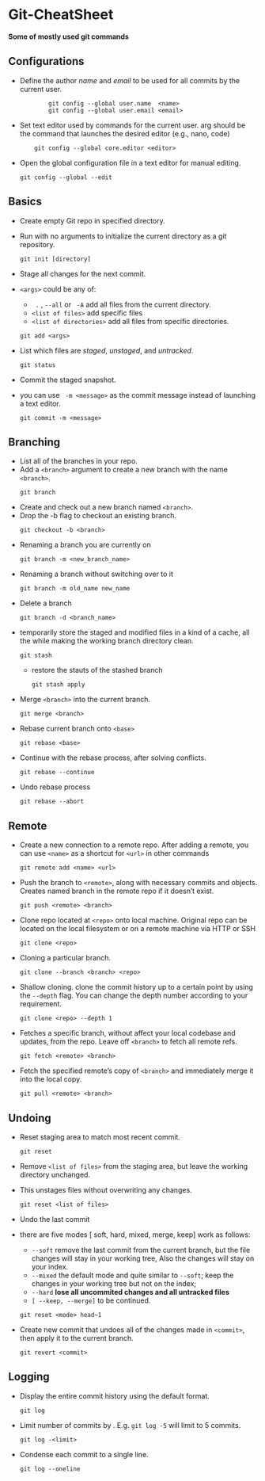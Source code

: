 # Git-CheatSheet

**Some of mostly used git commands**   

## Configurations

- Define the author *name* and *email* to be used for all commits by the current user.

	```
	        git config --global user.name  <name>
	        git config --global user.email <email>
	```

- Set text editor used by commands for the current user. arg should be the command that launches the desired editor (e.g., nano, code)

	```
	    git config --global core.editor <editor>
	```

- Open the global configuration file in a text editor for manual editing.

	```
	git config --global --edit
	```

## Basics

- Create empty Git repo in specified directory.
-  Run with no arguments to initialize the current directory as a git repository.
	```
	git init [directory]
	```
- Stage all changes  for the next commit.
- ```<args>``` could be any of:
	- ``` .``` , ```--all```   or ``` -A``` add all files from the current directory.
	- ```<list of files>``` add specific files
	- ```<list of directories>``` add all files from specific directories.
	
	```
	git add <args>
	```
	
- List which files are *staged*, *unstaged*, and *untracked*.

	```
	git status
	```
	
- Commit the staged snapshot.
- you can use ``` -m <message>``` as the commit message instead of launching a text editor.

	```
	git commit -m <message>
	```

## Branching
- List all of the branches in your repo.
-  Add a ```<branch>``` argument to create a new branch with the name ```<branch>```.
	```
	git branch
	```
- Create  and check out a new branch named ```<branch>```.
- Drop the -b flag to checkout an existing branch.
	```
	git checkout -b <branch>
	```
- Renaming a branch you are currently on
	```
	git branch -m <new_branch_name>
	```
- Renaming a branch without switching over to it
    ```
    git branch -m old_name new_name
    ```
- Delete a branch
    ```
    git branch -d <branch_name>
    ```
- temporarily store the staged and modified files in a kind of a cache, all the while making the working branch directory clean.
    ```
    git stash
    ```
    - restore the stauts of the stashed branch
        ```
        git stash apply
        ```
- Merge ```<branch>``` into the current branch.
    ```
    git merge <branch>
    ```
- Rebase current branch onto ```<base>```
    ```
    git rebase <base>
    ```
- Continue with the rebase process, after solving conflicts.
    ```
    git rebase --continue
    ```
- Undo rebase process
    ```
    git rebase --abort
    ```

## Remote
- Create a new connection to a remote repo. After adding a remote,
you can use ```<name>``` as a shortcut for ```<url>``` in other commands
    ```
    git remote add <name> <url>
    ```
- Push the branch to ```<remote>```, along with necessary commits and
objects. Creates named branch in the remote repo if it doesn’t exist.
    ```
    git push <remote> <branch>
    ```
- Clone repo located at ```<repo>``` onto local machine. Original repo can be
located on the local filesystem or on a remote machine via HTTP or SSH
    ```
    git clone <repo>
    ```
- Cloning a particular branch.
    ```
    git clone --branch <branch> <repo>
    ```
- Shallow cloning. clone the commit history up to a certain point by using the ```--depth``` flag. You can change the depth number according to your requirement.
    ```
    git clone <repo> --depth 1
    ```
- Fetches a specific branch, without affect your local codebase and updates, from the repo. Leave off ```<branch>``` to fetch all remote refs.

    ```
    git fetch <remote> <branch>
    ```
- Fetch the specified remote’s copy of ```<branch>``` and immediately merge it into the local copy.
    ```
    git pull <remote> <branch>
    ```
	
## Undoing
- Reset staging area to match most recent commit.

	```
	git reset
	```
	
- Remove ```<list of files>``` from the staging area, but leave the working directory unchanged. 
- This unstages files without overwriting any changes.

	```
	git reset <list of files>
	```
	
- Undo the last commit
- there are five modes [ soft, hard, mixed, merge, keep] work as follows:
	- ```--soft``` remove the last commit from the current branch, but the file changes will stay in your working tree, Also the changes will stay on your index.
	- ```--mixed``` the default mode and quite similar to ```--soft```; keep the changes in your working tree but not on the index;
	- ```--hard``` **lose all uncommited changes and all untracked files**
	- ```[ --keep, --merge]``` to be continued.

	``` 
	git reset <mode> head~1
	```
	
- Create new commit that undoes all of the changes made in ```<commit>```, then apply it to the current branch.
    ```
    git revert <commit>
    ```

## Logging
- Display the entire commit history using the default format.

	```
	git log
	```
	
- Limit number of commits by . E.g. ```git log -5``` will limit to 5 commits.

	```
	git log -<limit>
	```
	
- Condense each commit to a single line.
	
	```
	git log --oneline
	```
	
